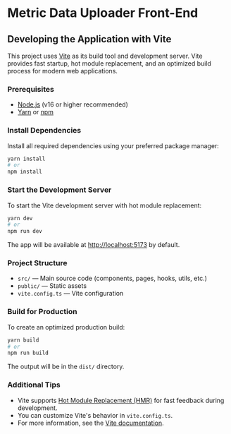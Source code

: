 # Metric Data Uploader Front-End

## Developing the Application with Vite

This project uses [Vite](https://vitejs.dev/) as its build tool and development server. Vite provides fast startup, hot module replacement, and an optimized build process for modern web applications.

### Prerequisites

- [Node.js](https://nodejs.org/) (v16 or higher recommended)
- [Yarn](https://yarnpkg.com/) or [npm](https://www.npmjs.com/)

### Install Dependencies

Install all required dependencies using your preferred package manager:

```bash
yarn install
# or
npm install
```

### Start the Development Server

To start the Vite development server with hot module replacement:

```bash
yarn dev
# or
npm run dev
```

The app will be available at [http://localhost:5173](http://localhost:5173) by default.

### Project Structure

- `src/` — Main source code (components, pages, hooks, utils, etc.)
- `public/` — Static assets
- `vite.config.ts` — Vite configuration

### Build for Production

To create an optimized production build:

```bash
yarn build
# or
npm run build
```

The output will be in the `dist/` directory.

### Additional Tips

- Vite supports [Hot Module Replacement (HMR)](https://vitejs.dev/guide/features.html#hot-module-replacement) for fast feedback during development.
- You can customize Vite's behavior in `vite.config.ts`.
- For more information, see the [Vite documentation](https://vitejs.dev/).

